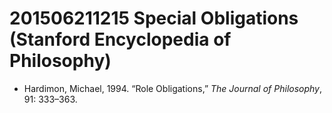 # 201506211215 Special Obligations (Stanford Encyclopedia of Philosophy)

- Hardimon, Michael, 1994. “Role Obligations,” _The Journal of Philosophy_, 91: 333–363.
